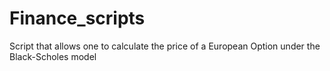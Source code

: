 # Finance_scripts
Script that allows one to calculate the price of a European Option under the Black-Scholes model
